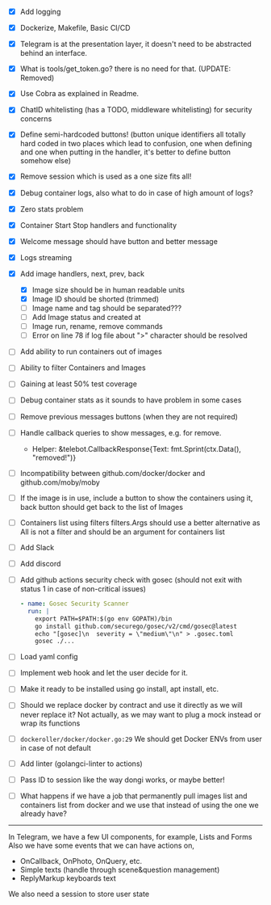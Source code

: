 - [x] Add logging
- [x] Dockerize, Makefile, Basic CI/CD
- [x] Telegram is at the presentation layer, it doesn't need to be abstracted behind an interface.
- [x] What is tools/get_token.go? there is no need for that. (UPDATE: Removed)
- [x] Use Cobra as explained in Readme.
- [x] ChatID whitelisting (has a TODO, middleware whitelisting) for security concerns
- [x] Define semi-hardcoded buttons! (button unique identifiers all totally hard coded in two places which lead to confusion, one when defining and one when putting in the handler, it's better to define button somehow else)
- [x] Remove session which is used as a one size fits all!
- [x] Debug container logs, also what to do in case of high amount of logs?
- [x] Zero stats problem
- [x] Container Start Stop handlers and functionality
- [x] Welcome message should have button and better message
- [x] Logs streaming
- [x] Add image handlers, next, prev, back
    - [x] Image size should be in human readable units
    - [x] Image ID should be shorted (trimmed)
    - [ ] Image name and tag should be separated???
    - [ ] Add Image status and created at
    - [ ] Image run, rename, remove commands 
    - [ ] Error on line 78 if log file about ">" character should be resolved
- [ ] Add ability to run containers out of images
- [ ] Ability to filter Containers and Images
- [ ] Gaining at least 50% test coverage
- [ ] Debug container stats as it sounds to have problem in some cases
- [ ] Remove previous messages buttons (when they are not required)
- [ ] Handle callback queries to show messages, e.g. for remove.
    - Helper: &telebot.CallbackResponse{Text: fmt.Sprint(ctx.Data(), "removed!")}
- [ ] Incompatibility between github.com/docker/docker and github.com/moby/moby
- [ ] If the image is in use, include a button to show the containers using it, back button should get back to the list of Images
- [ ] Containers list using filters filters.Args should use a better alternative as All is not a filter and should be an argument for containers list

- [ ] Add Slack
- [ ] Add discord

- [ ] Add github actions security check with gosec (should not exit with status 1 in case of non-critical issues)
    ```yaml
    - name: Gosec Security Scanner
      run: |
        export PATH=$PATH:$(go env GOPATH)/bin
        go install github.com/securego/gosec/v2/cmd/gosec@latest
        echo "[gosec]\n  severity = \"medium\"\n" > .gosec.toml
        gosec ./...
    ```

- [ ] Load yaml config
- [ ] Implement web hook and let the user decide for it.
- [ ] Make it ready to be installed using go install, apt install, etc.
- [ ] Should we replace docker by contract and use it directly as we will never replace it? Not actually, as we may want to plug a mock instead or wrap its functions
- [ ] `dockeroller/docker/docker.go:29` We should get Docker ENVs from user in case of not default
- [ ] Add linter (golangci-linter to actions)
- [ ] Pass ID to session like the way dongi works, or maybe better!
- [ ] What happens if we have a job that permanently pull images list and containers list from docker and we use that instead of using the one we already have?

----- 
In Telegram, we have a few UI components,
for example, Lists and Forms
Also we have some events that we can have actions on,
+ OnCallback, OnPhoto, OnQuery, etc.
+ Simple texts (handle through scene&question management)
+ ReplyMarkup keyboards text

We also need a session to store user state